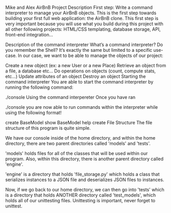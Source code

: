 Mike and Alex AirBnB
Project Description
First step: Write a command interpreter to manage your AirBnB objects. This is the first step towards building your first full web application: the AirBnB clone. This first step is very important because you will use what you build during this project with all other following projects: HTML/CSS templating, database storage, API, front-end integration…

Description of the command interpreter
What’s a command interpreter?
Do you remember the Shell? It’s exactly the same but limited to a specific use-case. In our case, we want to be able to manage the objects of our project:

Create a new object (ex: a new User or a new Place)
Retrieve an object from a file, a database etc…
Do operations on objects (count, compute stats, etc…)
Update attributes of an object
Destroy an object
Starting the command interpreter
You are able to start the command interpreter by running the following command:

./console
Using the command interpereter
Once you have ran

./console
you are now able to run commands within the interpreter while using the following format!

create BaseModel
show BaseModel
help create
File Structure
The file structure of this program is quite simple.

We have our console inside of the home directory, and within the home directory, there are two parent directories called 'models' and 'tests'.

'models' holds files for all of the classes that will be used within our program. Also, within this directory, there is another parent directory called 'engine'.

'engine' is a directory that holds 'file_storage.py' which holds a class that serializes instances to a JSON file and deserializes JSON files to instances.

Now, if we go back to our home directory, we can then go into 'tests' which is a directory that holds ANOTHER directory called 'test_models', which holds all of our unittesting files. Unittesting is important, never forget to unittest.
